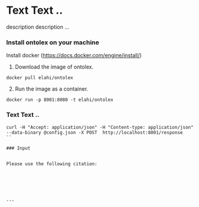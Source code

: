 # Text Text ..
description description ...
### Install ontolex  on your machine
Install docker (https://docs.docker.com/engine/install/)
1. Download the image of ontolex. 
```
docker pull elahi/ontolex
```
2. Run the image as a container.
```
docker run -p 8001:8080 -t elahi/ontolex
```

### Text Text ..
```
curl -H "Accept: application/json" -H "Content-type: application/json"  --data-binary @config.json -X POST  http://localhost:8001/response
``

### Input
```
     
 ```

Please use the following citation:
```
```
  




---
